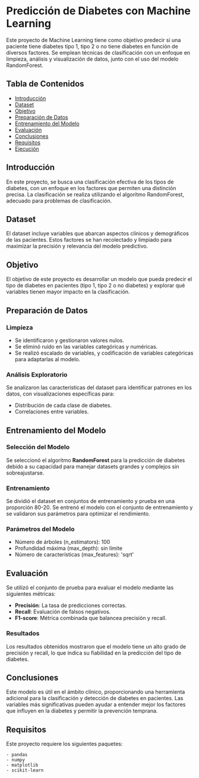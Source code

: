 # Predicción de Diabetes con Machine Learning

Este proyecto de Machine Learning tiene como objetivo predecir si una paciente tiene diabetes tipo 1, tipo 2 o no tiene diabetes en función de diversos factores. Se emplean técnicas de clasificación con un enfoque en limpieza, análisis y visualización de datos, junto con el uso del modelo RandomForest.

## Tabla de Contenidos
- [Introducción](#introducción)
- [Dataset](#dataset)
- [Objetivo](#objetivo)
- [Preparación de Datos](#preparación-de-datos)
- [Entrenamiento del Modelo](#entrenamiento-del-modelo)
- [Evaluación](#evaluación)
- [Conclusiones](#conclusiones)
- [Requisitos](#requisitos)
- [Ejecución](#ejecución)

## Introducción
En este proyecto, se busca una clasificación efectiva de los tipos de diabetes, con un enfoque en los factores que permiten una distinción precisa. La clasificación se realiza utilizando el algoritmo RandomForest, adecuado para problemas de clasificación.

## Dataset
El dataset incluye variables que abarcan aspectos clínicos y demográficos de las pacientes. Estos factores se han recolectado y limpiado para maximizar la precisión y relevancia del modelo predictivo.

## Objetivo
El objetivo de este proyecto es desarrollar un modelo que pueda predecir el tipo de diabetes en pacientes (tipo 1, tipo 2 o no diabetes) y explorar qué variables tienen mayor impacto en la clasificación.

## Preparación de Datos
### Limpieza
- Se identificaron y gestionaron valores nulos.
- Se eliminó ruido en las variables categóricas y numéricas.
- Se realizó escalado de variables, y codificación de variables categóricas para adaptarlas al modelo.

### Análisis Exploratorio
Se analizaron las características del dataset para identificar patrones en los datos, con visualizaciones específicas para:
- Distribución de cada clase de diabetes.
- Correlaciones entre variables.

## Entrenamiento del Modelo
### Selección del Modelo
Se seleccionó el algoritmo **RandomForest** para la predicción de diabetes debido a su capacidad para manejar datasets grandes y complejos sin sobreajustarse.

### Entrenamiento
Se dividió el dataset en conjuntos de entrenamiento y prueba en una proporción 80-20. Se entrenó el modelo con el conjunto de entrenamiento y se validaron sus parámetros para optimizar el rendimiento.

### Parámetros del Modelo
- Número de árboles (n_estimators): 100
- Profundidad máxima (max_depth): sin límite
- Número de características (max_features): 'sqrt'

## Evaluación
Se utilizó el conjunto de prueba para evaluar el modelo mediante las siguientes métricas:
- **Precisión**: La tasa de predicciones correctas.
- **Recall**: Evaluación de falsos negativos.
- **F1-score**: Métrica combinada que balancea precisión y recall.

### Resultados
Los resultados obtenidos mostraron que el modelo tiene un alto grado de precisión y recall, lo que indica su fiabilidad en la predicción del tipo de diabetes.

## Conclusiones
Este modelo es útil en el ámbito clínico, proporcionando una herramienta adicional para la clasificación y detección de diabetes en pacientes. Las variables más significativas pueden ayudar a entender mejor los factores que influyen en la diabetes y permitir la prevención temprana.

## Requisitos
Este proyecto requiere los siguientes paquetes:
```plaintext
- pandas
- numpy
- matplotlib
- scikit-learn
